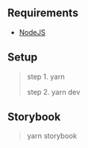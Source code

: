 ## Requirements
* [NodeJS](https://nodejs.org/en/)

## Setup
> <p>step 1. yarn</p>
> <p>step 2. yarn dev</p>

## Storybook
> <p>yarn storybook</p>
